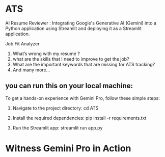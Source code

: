 # ATS

AI Resume Reviewer : Integrating Google's Generative AI (Gemini) into a Python application using Streamlit and deploying it as a Streamlit application.

Job Fit Analyzer

1. What’s wrong with my resume ? 
2. what are the skills that I need to improve to get the job? 
3. What are the important keywords that are missing for ATS tracking?
4. And many more...

## you can run this on your local machine:
To get a hands-on experience with Gemini Pro, follow these simple steps:

1. Navigate to the project directory: cd ATS
   
2. Install the required dependencies: pip install -r requirements.txt

3. Run the Streamlit app: streamlit run app.py

# Witness Gemini Pro in Action 
